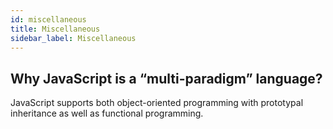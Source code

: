 ```yaml
---
id: miscellaneous
title: Miscellaneous
sidebar_label: Miscellaneous
---
```


## Why JavaScript is a “multi-paradigm” language?

JavaScript supports both object-oriented programming with prototypal inheritance as well as functional programming.
